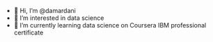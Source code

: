 - 👋 Hi, I’m @damardani
- 👀 I’m interested in data science
- 🌱 I’m currently learning data science on Coursera IBM professional certificate

<!---
damardani/damardani is a ✨ special ✨ repository because its `README.md` (this file) appears on your GitHub profile.
You can click the Preview link to take a look at your changes.
--->
